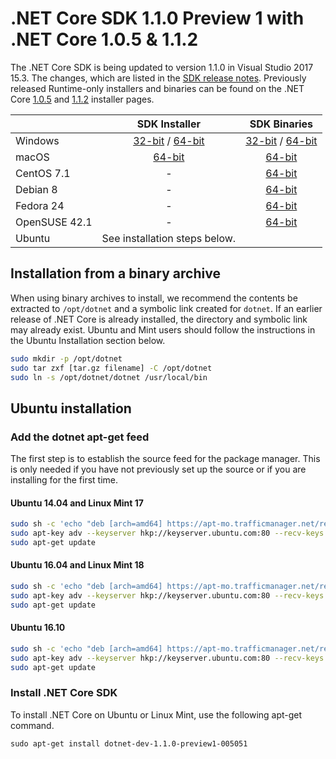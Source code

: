 # .NET Core SDK 1.1.0 Preview 1 with .NET Core 1.0.5 & 1.1.2

The .NET Core SDK is being updated to version 1.1.0 in Visual Studio 2017 15.3. The changes, which are listed in the [SDK release notes](https://github.com/dotnet/cli). Previously released Runtime-only installers and binaries can be found on the .NET Core [1.0.5](1.0.5-download.md) and [1.1.2](1.1.2-download.md) installer pages.

|                         | SDK Installer                                                                                                        | SDK Binaries                                             |
| ----------------------- | :----------------------------------------------:                                                                     | :----------------------------------------------:         |
| Windows                 | [32-bit](https://download.microsoft.com/download/9/1/5/91598B9D-F099-4950-8C02-C08D957E59BA/dotnet-dev-win-x86.1.1.0-preview1-005051.exe) / [64-bit](https://download.microsoft.com/download/9/1/5/91598B9D-F099-4950-8C02-C08D957E59BA/dotnet-dev-win-x64.1.1.0-preview1-005051.exe)  | [32-bit](https://download.microsoft.com/download/E/0/8/E0885D51-CE69-4D84-91EF-B3A31E028B8F/dotnet-dev-win-x86.1.1.0-preview1-005051.zip) / [64-bit](https://download.microsoft.com/download/E/0/8/E0885D51-CE69-4D84-91EF-B3A31E028B8F/dotnet-dev-win-x64.1.1.0-preview1-005051.zip)
| macOS                   | [64-bit](https://download.microsoft.com/download/9/1/5/91598B9D-F099-4950-8C02-C08D957E59BA/dotnet-dev-osx-x64.1.1.0-preview1-005051.pkg)                                                             | [64-bit](https://download.microsoft.com/download/E/0/8/E0885D51-CE69-4D84-91EF-B3A31E028B8F/dotnet-dev-osx-x64.1.1.0-preview1-005051.tar.gz) |
| CentOS 7.1              | -                                                                                                                    | [64-bit](https://download.microsoft.com/download/E/0/8/E0885D51-CE69-4D84-91EF-B3A31E028B8F/dotnet-dev-centos-x64.1.1.0-preview1-005051.tar.gz) |
| Debian 8                | -                                                                                                                    | [64-bit](https://download.microsoft.com/download/E/0/8/E0885D51-CE69-4D84-91EF-B3A31E028B8F/dotnet-dev-debian-x64.1.1.0-preview1-005051.tar.gz) |
| Fedora 24               | -                                                                                                                    | [64-bit](https://download.microsoft.com/download/E/0/8/E0885D51-CE69-4D84-91EF-B3A31E028B8F/dotnet-dev-fedora.24-x64.1.1.0-preview1-005051.tar.gz) |
| OpenSUSE 42.1           | -                                                                                                                    | [64-bit](https://download.microsoft.com/download/E/0/8/E0885D51-CE69-4D84-91EF-B3A31E028B8F/dotnet-dev-opensuse.42.1-x64.1.1.0-preview1-005051.tar.gz) |
| Ubuntu | See installation steps below.                                                              |  |

## Installation from a binary archive

When using binary archives to install, we recommend the contents be extracted to `/opt/dotnet` and a symbolic link created for `dotnet`. If an earlier release of .NET Core is already installed, the directory and symbolic link may already exist. Ubuntu and Mint users should follow the instructions in the Ubuntu Installation section below.

```bash
sudo mkdir -p /opt/dotnet
sudo tar zxf [tar.gz filename] -C /opt/dotnet
sudo ln -s /opt/dotnet/dotnet /usr/local/bin
```

## Ubuntu installation

### Add the dotnet apt-get feed

The first step is to establish the source feed for the package manager. This is only needed if you have not previously set up the source or if you are installing for the first time.

#### Ubuntu 14.04 and Linux Mint 17

```bash
sudo sh -c 'echo "deb [arch=amd64] https://apt-mo.trafficmanager.net/repos/dotnet-release/ trusty main" > /etc/apt/sources.list.d/dotnetdev.list'
sudo apt-key adv --keyserver hkp://keyserver.ubuntu.com:80 --recv-keys 417A0893
sudo apt-get update
```

#### Ubuntu 16.04 and Linux Mint 18

```bash
sudo sh -c 'echo "deb [arch=amd64] https://apt-mo.trafficmanager.net/repos/dotnet-release/ xenial main" > /etc/apt/sources.list.d/dotnetdev.list'
sudo apt-key adv --keyserver hkp://keyserver.ubuntu.com:80 --recv-keys 417A0893
sudo apt-get update
```

#### Ubuntu 16.10

```bash
sudo sh -c 'echo "deb [arch=amd64] https://apt-mo.trafficmanager.net/repos/dotnet-release/ yakkety main" > /etc/apt/sources.list.d/dotnetdev.list'
sudo apt-key adv --keyserver hkp://keyserver.ubuntu.com:80 --recv-keys 417A0893
sudo apt-get update
```

### Install .NET Core SDK

To install .NET Core on Ubuntu or Linux Mint, use the following apt-get command.

```
sudo apt-get install dotnet-dev-1.1.0-preview1-005051
```